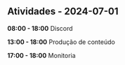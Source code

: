## Atividades - 2024-07-01

**08:00 - 18:00**
Discord

**13:00 - 18:00**
Produção de conteúdo

**17:00 - 18:00**
Monitoria
